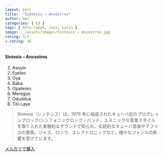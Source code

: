 ```yaml
---
layout: post
title:  "Sintesis – Ancestros"
author: mmr
categories: [ CD ]
tags: [ Afro-Cuban, Jazz, Latin ]
image: ../assets/images/Sintesis – Ancestros.jpg
rating: 3.5
v-rating: VG
---
```


#### Sintesis – Ancestros

1. Asoyin
2. Eyeleo
3. Oya
4. Baba
5. Opatereo
6. Mereguo
7. Oduddua
8. Titi-Laye

> Sintesis（シンテシス）は、1976 年に結成されたキューバ初のプログレッシブロック/シンフォニックロック・バンド。エスニックな音楽スタイルを取り入れた実験的なサウンドで知られ、伝統的なキューバ音楽やアフリカの要素、ジャズ、ロック、エレクトロニックなど、様々なジャンルの影響を受けています。

[メルカリで購入](https://jp.mercari.com/item/m40509767449)

